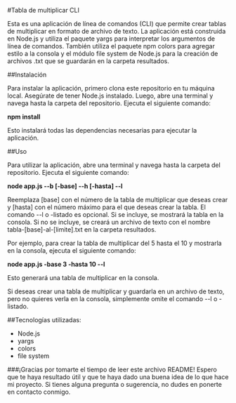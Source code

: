 #Tabla de multiplicar CLI

Esta es una aplicación de línea de comandos (CLI) que permite crear tablas de multiplicar en formato de archivo de texto. La aplicación está construida en Node.js y utiliza el paquete yargs para interpretar los argumentos de línea de comandos. También utiliza el paquete npm colors para agregar estilo a la consola y el módulo file system de Node.js para la creación de archivos .txt que se guardarán en la carpeta resultados.

##Instalación

Para instalar la aplicación, primero clona este repositorio en tu máquina local. Asegúrate de tener Node.js instalado. Luego, abre una terminal y navega hasta la carpeta del repositorio. Ejecuta el siguiente comando:

**npm install**

Esto instalará todas las dependencias necesarias para ejecutar la aplicación.

##Uso

Para utilizar la aplicación, abre una terminal y navega hasta la carpeta del repositorio. Ejecuta el siguiente comando:

**node app.js --b [-base] --h [-hasta] --l**

Reemplaza [base] con el número de la tabla de multiplicar que deseas crear y [hasta] con el número máximo para el que deseas crear la tabla. El comando --l o -listado es opcional. Si se incluye, se mostrará la tabla en la consola. Si no se incluye, se creará un archivo de texto con el nombre tabla-[base]-al-[limite].txt en la carpeta resultados.

Por ejemplo, para crear la tabla de multiplicar del 5 hasta el 10 y mostrarla en la consola, ejecuta el siguiente comando:

**node app.js  -base 3 -hasta 10 --l**

Esto generará una tabla de multiplicar en la consola.

Si deseas crear una tabla de multiplicar y guardarla en un archivo de texto, pero no quieres verla en la consola, simplemente omite el comando --l o -listado.

##Tecnologías utilizadas:

- Node.js
- yargs
- colors
- file system

###¡Gracias por tomarte el tiempo de leer este archivo README! Espero que te haya resultado útil y que te haya dado una buena idea de lo que hace mi proyecto. Si tienes alguna pregunta o sugerencia, no dudes en ponerte en contacto conmigo.

